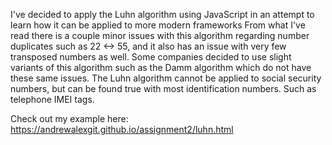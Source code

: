I've decided to apply the Luhn algorithm using JavaScript in an attempt to learn how it can be applied to more modern frameworks
From what I've read there is a couple minor issues with this algorithm regarding number duplicates such as 22 <-> 55, and
it also has an issue with very few transposed numbers as well.
Some companies decided to use slight variants of this algorithm such as the Damm algorithm which do not have these same issues.
The Luhn algorithm cannot be applied to social security numbers, but can be found true with most identification numbers. Such as telephone IMEI tags.


Check out my example here: https://andrewalexgit.github.io/assignment2/luhn.html
